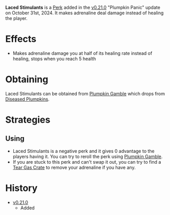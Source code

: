 <Mode />

**Laced Stimulants** is a [Perk](/perks) added in the [v0.21.0](https://github.com/HasangerGames/suroi/releases/tag/v0.21.0) "Plumpkin Panic" update on October 31st, 2024. It makes adrenaline deal damage instead of healing the player.

# Effects
- Makes adrenaline damage you at half of its healing rate instead of healing, stops when you reach 5 health

# Obtaining
Laced Stimulants can be obtained from [Plumpkin Gamble](/perks/lets_go_gambling) which drops from [Diseased Plumpkins](/obstacles/diseased_plumpkin).

# Strategies
## Using
- Laced Stimulants is a negative perk and it gives 0 advantage to the players having it. You can try to reroll the perk using [Plumpkin Gamble](/perks/lets_go_gambling).
- If you are stuck to this perk and can't swap it out, you can try to find a [Tear Gas Crate](/obstacles/tear_gas_crate) to remove your adrenaline if you have any.

# History
- [v0.21.0](https://github.com/HasangerGames/suroi/releases/tag/v0.21.0)
  - Added
